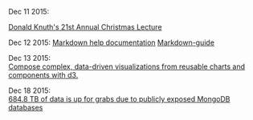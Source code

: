 Dec 11 2015:

[Donald Knuth's 21st Annual Christmas Lecture](https://www.youtube.com/watch?v=48iJx8FVuis&feature=youtu.be)

Dec 12 2015:
[Markdown help documentation](https://github.com/adam-p/markdown-here/wiki/Markdown-Cheatsheet#headers)
[Markdown-guide](http://markdown-guide.readthedocs.org/en/latest/basics.html)

Dec 13 2015:  
[Compose complex, data-driven visualizations from reusable charts and components with d3.](http://csnw.github.io/d3.compose/)

Dec 18 2015:  
[684.8 TB of data is up for grabs due to publicly exposed MongoDB databases](https://blog.shodan.io/its-still-the-data-stupid/)
